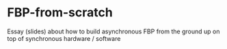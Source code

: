 # FBP-from-scratch
Essay (slides) about how to build asynchronous FBP from the ground up on top of synchronous hardware / software
